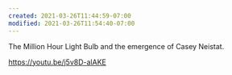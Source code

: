 ```yaml
---
created: 2021-03-26T11:44:59-07:00
modified: 2021-03-26T11:54:40-07:00
---
```


The Million Hour Light Bulb and the emergence of Casey Neistat.

https://youtu.be/j5v8D-alAKE